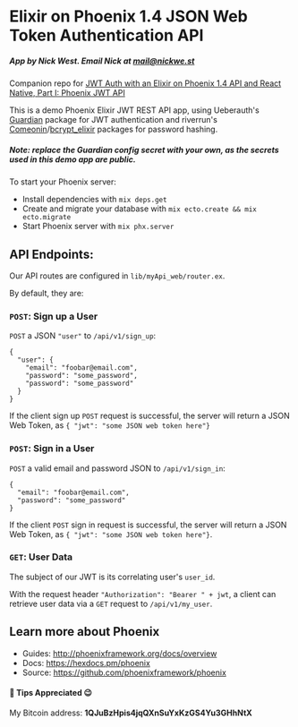 # Elixir on Phoenix 1.4 JSON Web Token Authentication API

##### App by Nick West. Email Nick at mail@nickwe.st

Companion repo for [JWT Auth with an Elixir on Phoenix 1.4 API and React Native, Part I: Phoenix JWT API](https://medium.com/@njwest/jwt-auth-with-an-elixir-on-phoenix-1-3-guardian-api-and-react-native-mobile-app-1bd00559ea51)

This is a demo Phoenix Elixir JWT REST API app, using Ueberauth's [Guardian](https://github.com/ueberauth/guardian) package for JWT authentication and riverrun's [Comeonin](https://github.com/riverrun/comeonin)/[bcrypt_elixir](https://github.com/riverrun/bcrypt_elixir) packages for password hashing.

##### Note: replace the Guardian config secret with your own, as the secrets used in this demo app are public.

To start your Phoenix server:

  * Install dependencies with `mix deps.get`
  * Create and migrate your database with `mix ecto.create && mix ecto.migrate`
  * Start Phoenix server with `mix phx.server`

## API Endpoints:

Our API routes are configured in `lib/myApi_web/router.ex`.

By default, they are:

### `POST`: Sign up a User

`POST` a JSON `"user"` to `/api/v1/sign_up`:
```
{
  "user": {
    "email": "foobar@email.com",
    "password": "some_password",
    "password": "some_password"
  }
}
```

If the client sign up `POST` request is successful, the server will return a JSON Web Token, as `{ "jwt": "some JSON web token here"}`

### `POST`: Sign in a User

`POST` a valid email and password JSON  to `/api/v1/sign_in`:
```
{
  "email": "foobar@email.com",
  "password": "some_password"
}
```

If the client `POST` sign in request is successful, the server will return a JSON Web Token, as `{ "jwt": "some JSON web token here"}`.

### `GET`: User Data

The subject of our JWT is its correlating user's `user_id`.

With the request header `"Authorization": "Bearer " + jwt`, a client can retrieve user data via a `GET` request to `/api/v1/my_user`.

## Learn more about Phoenix

  * Guides: http://phoenixframework.org/docs/overview
  * Docs: https://hexdocs.pm/phoenix
  * Source: https://github.com/phoenixframework/phoenix

#### 🍹 Tips Appreciated 😉
My Bitcoin address: **1QJuBzHpis4jqQXnSuYxKzGS4Yu3GHhNtX**
